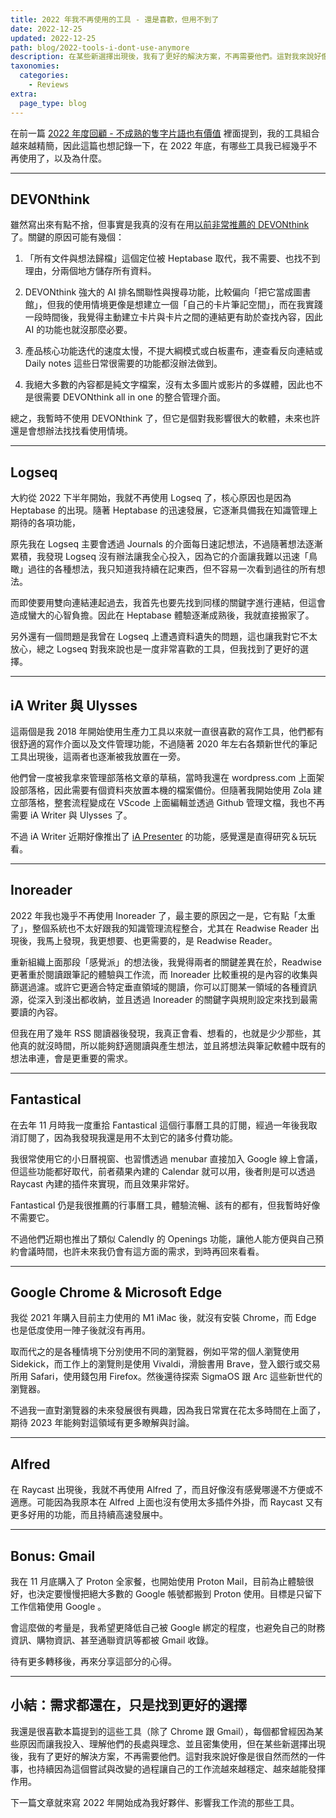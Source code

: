 ```yaml
---
title: 2022 年我不再使用的工具 - 還是喜歡，但用不到了
date: 2022-12-25
updated: 2022-12-25
path: blog/2022-tools-i-dont-use-anymore
description: 在某些新選擇出現後，我有了更好的解決方案，不再需要他們。這對我來說好像是很自然而然的一件事，也持續因為這個嘗試與改變的過程讓自己的工作流越來越穩定、越來越能發揮作用。
taxonomies:
  categories: 
    - Reviews
extra:
  page_type: blog
---
```


在前一篇 [2022 年度回顧 - 不成熟的隻字片語也有價值](@/blog/2022-yearly-review.md) 裡面提到，我的工具組合越來越精簡，因此這篇也想記錄一下，在 2022 年底，有哪些工具我已經幾乎不再使用了，以及為什麼。

<!-- more -->
---

## DEVONthink

雖然寫出來有點不捨，但事實是我真的沒有在用[以前非常推薦的 DEVONthink](@/archive/devonthink3-introduction.md) 了。關鍵的原因可能有幾個：

1. 「所有文件與想法歸檔」這個定位被 Heptabase 取代，我不需要、也找不到理由，分兩個地方儲存所有資料。

2. DEVONthink 強大的 AI 排名關聯性與搜尋功能，比較偏向「把它當成圖書館」，但我的使用情境更像是想建立一個「自己的卡片筆記空間」，而在我實踐一段時間後，我覺得主動建立卡片與卡片之間的連結更有助於查找內容，因此 AI 的功能也就沒那麼必要。

3. 產品核心功能迭代的速度太慢，不提大綱模式或白板畫布，連查看反向連結或 Daily notes 這些日常很需要的功能都沒辦法做到。

4. 我絕大多數的內容都是純文字檔案，沒有太多圖片或影片的多媒體，因此也不是很需要 DEVONthink all in one 的整合管理介面。

總之，我暫時不使用 DEVONthink 了，但它是個對我影響很大的軟體，未來也許還是會想辦法找找看使用情境。

---

## Logseq

大約從 2022 下半年開始，我就不再使用 Logseq 了，核心原因也是因為 Heptabase 的出現。隨著 Heptabase 的迅速發展，它逐漸具備我在知識管理上期待的各項功能，

原先我在 Logseq 主要會透過 Journals 的介面每日速記想法，不過隨著想法逐漸累積，我發現 Logseq 沒有辦法讓我全心投入，因為它的介面讓我難以迅速「鳥瞰」過往的各種想法，我只知道我持續在記東西，但不容易一次看到過往的所有想法。

而即使要用雙向連結連起過去，我首先也要先找到同樣的關鍵字進行連結，但這會造成蠻大的心智負擔。因此在 Heptabase 體驗逐漸成熟後，我就直接搬家了。

另外還有一個問題是我曾在 Logseq 上遭遇資料遺失的問題，這也讓我對它不太放心，總之 Logseq 對我來說也是一度非常喜歡的工具，但我找到了更好的選擇。

---

## iA Writer 與 Ulysses

這兩個是我 2018 年開始使用生產力工具以來就一直很喜歡的寫作工具，他們都有很舒適的寫作介面以及文件管理功能，不過隨著 2020 年左右各類新世代的筆記工具出現後，這兩者也逐漸被我放置在一旁。

他們曾一度被我拿來管理部落格文章的草稿，當時我還在 wordpress.com 上面架設部落格，因此需要有個資料夾放置本機的檔案備份。但隨著我開始使用 Zola 建立部落格，整套流程變成在 VScode 上面編輯並透過 Github 管理文檔，我也不再需要 iA Writer 與 Ulysses 了。

不過 iA Writer 近期好像推出了 [iA Presenter](https://ia.net/presenter) 的功能，感覺還是直得研究＆玩玩看。

---

## Inoreader

2022 年我也幾乎不再使用 Inoreader 了，最主要的原因之一是，它有點「太重了」，整個系統也不太好跟我的知識管理流程整合，尤其在 Readwise Reader 出現後，我馬上發現，我更想要、也更需要的，是 Readwise Reader。

重新組織上面那段「感覺派」的想法後，我覺得兩者的關鍵差異在於，Readwise 更著重於閱讀跟筆記的體驗與工作流，而 Inoreader 比較重視的是內容的收集與篩選過濾。或許它更適合特定垂直領域的閱讀，你可以訂閱某一領域的各種資訊源，從深入到淺出都收納，並且透過 Inoreader 的關鍵字與規則設定來找到最需要讀的內容。

但我在用了幾年 RSS 閱讀器後發現，我真正會看、想看的，也就是少少那些，其他真的就沒時間，所以能夠舒適閱讀與產生想法，並且將想法與筆記軟體中既有的想法串連，會是更重要的需求。

---

## Fantastical

在去年 11 月時我一度重拾 Fantastical 這個行事曆工具的訂閱，經過一年後我取消訂閱了，因為我發現我還是用不太到它的諸多付費功能。

我很常使用它的小日曆視窗、也習慣透過 menubar 直接加入 Google 線上會議，但這些功能都好取代，前者蘋果內建的 Calendar 就可以用，後者則是可以透過 Raycast 內建的插件來實現，而且效果非常好。

Fantastical 仍是我很推薦的行事曆工具，體驗流暢、該有的都有，但我暫時好像不需要它。

不過他們近期也推出了類似 Calendly 的 Openings 功能，讓他人能方便與自己預約會議時間，也許未來我仍會有這方面的需求，到時再回來看看。

---

## Google Chrome & Microsoft Edge

我從 2021 年購入目前主力使用的 M1 iMac 後，就沒有安裝 Chrome，而 Edge 也是低度使用一陣子後就沒有再用。

取而代之的是各種情境下分別使用不同的瀏覽器，例如平常的個人瀏覽使用 Sidekick，而工作上的瀏覽則是使用 Vivaldi，滑臉書用 Brave，登入銀行或交易所用 Safari，使用錢包用 Firefox。然後還待探索 SigmaOS 跟 Arc 這些新世代的瀏覽器。

不過我一直對瀏覽器的未來發展很有興趣，因為我日常實在花太多時間在上面了，期待 2023 年能夠對這領域有更多瞭解與討論。

---

## Alfred

在 Raycast 出現後，我就不再使用 Alfred 了，而且好像沒有感覺哪邊不方便或不適應。可能因為我原本在 Alfred 上面也沒有使用太多插件外掛，而 Raycast 又有更多好用的功能，而且持續高速發展中。

---

## Bonus: Gmail

我在 11 月底購入了 Proton 全家餐，也開始使用 Proton Mail，目前為止體驗很好，也決定要慢慢把絕大多數的 Google 帳號都搬到 Proton 使用。目標是只留下工作信箱使用 Google 。

會這麼做的考量是，我希望更降低自己被 Google 綁定的程度，也避免自己的財務資訊、購物資訊、甚至通聯資訊等都被 Gmail 收錄。

待有更多轉移後，再來分享這部分的心得。

---

## 小結：需求都還在，只是找到更好的選擇

我還是很喜歡本篇提到的這些工具（除了 Chrome 跟 Gmail），每個都曾經因為某些原因而讓我投入、理解他們的長處與理念、並且密集使用，但在某些新選擇出現後，我有了更好的解決方案，不再需要他們。這對我來說好像是很自然而然的一件事，也持續因為這個嘗試與改變的過程讓自己的工作流越來越穩定、越來越能發揮作用。

下一篇文章就來寫 2022 年開始成為我好夥伴、影響我工作流的那些工具。

